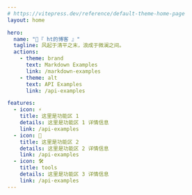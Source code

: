 ```yaml
---
# https://vitepress.dev/reference/default-theme-home-page
layout: home

hero:
  name: "🐼『 ht的博客 』"
  tagline: 风起于清平之末，浪成于微澜之间。
  actions:
    - theme: brand
      text: Markdown Examples
      link: /markdown-examples
    - theme: alt
      text: API Examples
      link: /api-examples

features:
  - icon: ⚡️
    title: 这里是功能区 1
    details: 这里是功能区 1 详情信息
    link: /api-examples
  - icon: 🖖
    title: 这里是功能区 2
    details: 这里是功能区 2 详情信息
    link: /api-examples
  - icon: 🛠️
    title: tools
    details: 这里是功能区 3 详情信息
    link: /api-examples
---
```

